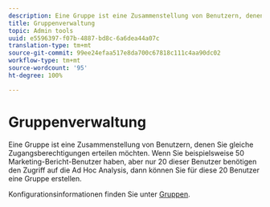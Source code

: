 ```yaml
---
description: Eine Gruppe ist eine Zusammenstellung von Benutzern, denen Sie gleiche Zugangsberechtigungen erteilen möchten. Wenn Sie beispielsweise 50 Marketing-Bericht-Benutzer haben, aber nur 20 dieser Benutzer benötigen den Zugriff auf die Ad Hoc Analysis, dann können Sie für diese 20 Benutzer eine Gruppe erstellen.
title: Gruppenverwaltung
topic: Admin tools
uuid: e5596397-f07b-4887-bd8c-6a6dea44a07c
translation-type: tm+mt
source-git-commit: 99ee24efaa517e8da700c67818c111c4aa90dc02
workflow-type: tm+mt
source-wordcount: '95'
ht-degree: 100%

---
```



# Gruppenverwaltung

Eine Gruppe ist eine Zusammenstellung von Benutzern, denen Sie gleiche Zugangsberechtigungen erteilen möchten. Wenn Sie beispielsweise 50 Marketing-Bericht-Benutzer haben, aber nur 20 dieser Benutzer benötigen den Zugriff auf die Ad Hoc Analysis, dann können Sie für diese 20 Benutzer eine Gruppe erstellen.

Konfigurationsinformationen finden Sie unter [Gruppen](/help/admin/user-management2/c-user-groups/groups.md).
